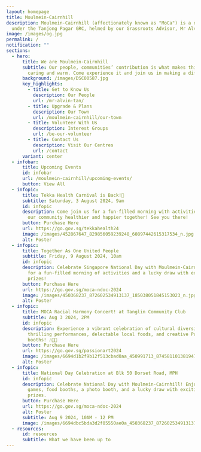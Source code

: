 ```yaml
---
layout: homepage
title: Moulmein-Cairnhill
description: Moulmein-Cairnhill (affectionately known as "MoCa") is a division
  under the Tanjong Pagar GRC, helmed by our Grassroots Advisor, Mr Alvin Tan.
image: /images/og.jpg
permalink: /
notification: ""
sections:
  - hero:
      title: We are Moulmein-Cairnhill
      subtitle: Our people, communities’ contribution is what makes this town special,
        caring and warm. Come experience it and join us in making a difference.
      background: /images/DSC00587.jpg
      key_highlights:
        - title: Get to Know Us
          description: Our People
          url: /mr-alvin-tan/
        - title: Upgrade & Plans
          description: Our Town
          url: /moulmein-cairnhill/our-town
        - title: Volunteer With Us
          description: Interest Groups
          url: /be-our-volunteer
        - title: Contact Us
          description: Visit Our Centres
          url: /contact
      variant: center
  - infobar:
      title: Upcoming Events
      id: infobar
      url: /moulmein-cairnhill/upcoming-events/
      button: View All
  - infopic:
      title: Tekka Health Carnival is Back!🎉
      subtitle: Saturday, 3 August 2024, 9am
      id: infopic
      description: Come join us for a fun-filled morning with activities. Let's make
        our community healthier and happier together! See you there!
      button: Purchase Here
      url: https://go.gov.sg/tekkahealth24
      image: /images/452867647_829856059239248_60897442615317534_n.jpg
      alt: Poster
  - infopic:
      title: Together As One United People
      subtitle: Friday, 9 August 2024, 10am
      id: infopic
      description: Celebrate Singapore National Day with Moulmein-Cairnhill! Join us
        for a fun-filled morning of activities and a lucky draw with exciting
        prizes!
      button: Purchase Here
      url: https://go.gov.sg/moca-ndoc-2024
      image: /images/450368237_872602534913137_185038051845153023_n.jpg
      alt: Poster
  - infopic:
      title: MOCA Racial Harmony Concert! at Tanglin Community Club
      subtitle: Aug 3 2024, 2PM
      id: infopic
      description: Experience a vibrant celebration of cultural diversity with
        thrilling performances, delectable local foods, and creative PassionArts
        booths! 🎶🍲🎨​
      button: Purchase Here
      url: https://go.gov.sg/passionart2024
      image: /images/6694d1b2f9b12f513cbad0aa_450991713_874581101381947_7005616475399191630_n.jpg
      alt: Poster
  - infopic:
      title: National Day Celebration at Blk 50 Dorset Road, MPH
      id: infopic
      description: Celebrate National Day with Moulmein-Cairnhill! Enjoy live music,
        games, food booths, a photo booth, and a lucky draw with exciting
        prizes.
      button: Purchase Here
      url: https://go.gov.sg/moca-ndoc-2024
      alt: Poster
      subtitle: Aug 9 2024, 10AM - 12 PM
      image: /images/6694dbc5bda3d2f05550ae0a_450368237_872602534913137_185038051845153023_n.jpg
  - resources:
      id: resources
      subtitle: What we have been up to
---
```

